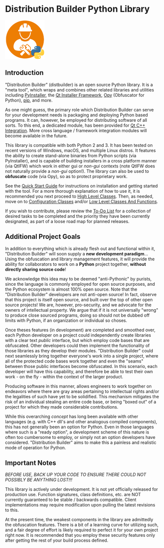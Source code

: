 # Distribution Builder Python Library
![distbuilder logo](https://raw.githubusercontent.com/BuvinJT/distbuilder/master/docs/img/distbuilder128.png)

## Introduction

"Distribution Builder" (distbuilder) is an open source Python library.
It is a "meta tool", which wraps and combines other related libraries and utilities 
including [PyInstaller](http://www.pyinstaller.org), 
the [Qt Installer Framework](http://doc.qt.io/qtinstallerframework), 
[Opy](https://pypi.org/project/opy-distbuilder/) (Obfuscator for Python), 
[pip](https://pypi.org/project/pip/), and more.  

As one might guess, the primary role which Distribution Builder can serve for your development 
needs is packaging and deploying Python based programs. It can, however, be employed for 
distributing software of all sorts.  To this end, a dedicated module, has been provided for 
[Qt C++ Integration](QtCpp.md).  More cross language / framework integration modules 
will become available in the future.

This library is compatible with both Python 2 and 3.  It has been tested on recent versions of 
Windows, macOS, and multiple Linux distros. It features the ability to create stand-alone 
binaries from Python scripts (via PyInstaller), and is capable of building installers in a 
cross platform manner (via QtIFW) which work in either gui or *non-gui* contexts (note 
QtIFW does not naturally provide a *non-gui* option!). The library can also be used to 
**obfuscate** code (via Opy), so as to protect proprietary work.

See the [Quick Start Guide](QuickStart.md) for instructions on installation 
and getting started with the tool. For a more thorough explanation of how to use it, 
it is recommended you next proceed to [High Level Classes](HighLevel.md).
Then, as needed, move on to [Configuration Classes](ConfigClasses.md) and/or
[Low Level Classes And Functions](LowLevel.md).
	
If you wish to contribute, please review the [To-Do List](ToDo.md) 
for a collection of desired tasks to be completed and the priority 
they have been currently designated, as part of a loose road map for planned
releases.
	
## Additional Project Goals

In addition to everything which is already flesh out and functional within it, 
"Distribution Builder" will soon supply a **new development paradigm**...  Using the 
obfuscation and library management features, it will provide the ability for collaborators 
to work on a **Python** project together, **without directly sharing source code**!

We acknowledge this idea may to be deemed "anti-Pythonic" by purists, since the language is
commonly employed for open source purposes, and the Python ecosystem is almost 100%
open source.  Note that the "Distribution Builder" developers are not anti-open source!
In fact, observe that this project is itself open source, and built over the top of other open 
source projects!  We are, however, pro-security, and we advocate for the owners of 
intellectual property. We argue that if it is not universally "wrong" to produce 
close sourced programs, doing so should not be dubbed off limits with Python,
if an organization or individual so choses.   

Once theses features (in development) are completed and smoothed over, each Python developer 
on a project could independently create libraries with a clear text 
*public* interface, but which employ code bases that are obfuscated.  Other developers 
could then implement the functionality of those libraries as they develop their modules.
"Distribution Builder" could next seamlessly bring together everyone's work into a single 
project, where all of the protected code bases work together and even the "seams" between 
those public interfaces become obfuscated. In this scenario, each developer will have this 
capability, and therefore be able to test their own work - on the fly - within the context 
of the larger product.  

Producing software in this manner, allows engineers to work together 
on endeavors where there are gray areas pertaining to intellectual rights and/or the
legalities of such have yet to be solidified.  This mechanism mitigates the risk
of an individual stealing an entire code base, or being "boxed out" of a project for
which they made considerable contributions.  

While this overarching *concept* has long been available with other languages (e.g. with 
C++ dll's and other analogous compiled components), this has not generally been an option 
for Python.  Even in those languages where such is a "ready option", a development scheme 
of this nature is often too cumbersome to employ, or simply not an option developers have
considered. "Distribution Builder" aims to make this a painless and realistic mode of 
operation for Python.
 
## Important Notes

*BEFORE USE, BACK UP YOUR CODE TO ENSURE THERE COULD NOT POSSIBLY BE ANYTHING LOST!!!* 

This library is actively under development. It is not yet officially released for 
production use. Function signatures, class definitions, etc. are NOT currently 
guaranteed to be stable / backwards compatible. Client implementations may require 
modification upon pulling the latest revisions to this.

At the present time, the weakest components in the library are admittedly the obfuscation 
features. There is a bit of a learning curve for utilizing such, and a fair degree of 
effort is likely required to perfect it for your own project right now.  It is recommended 
that you employ these security features only after getting the rest of your build process 
defined.
 